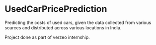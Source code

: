 # UsedCarPricePrediction
Predicting the costs of used cars, given the data collected from various sources and distributed across various locations in India.

Project done as part of verzeo internship.
